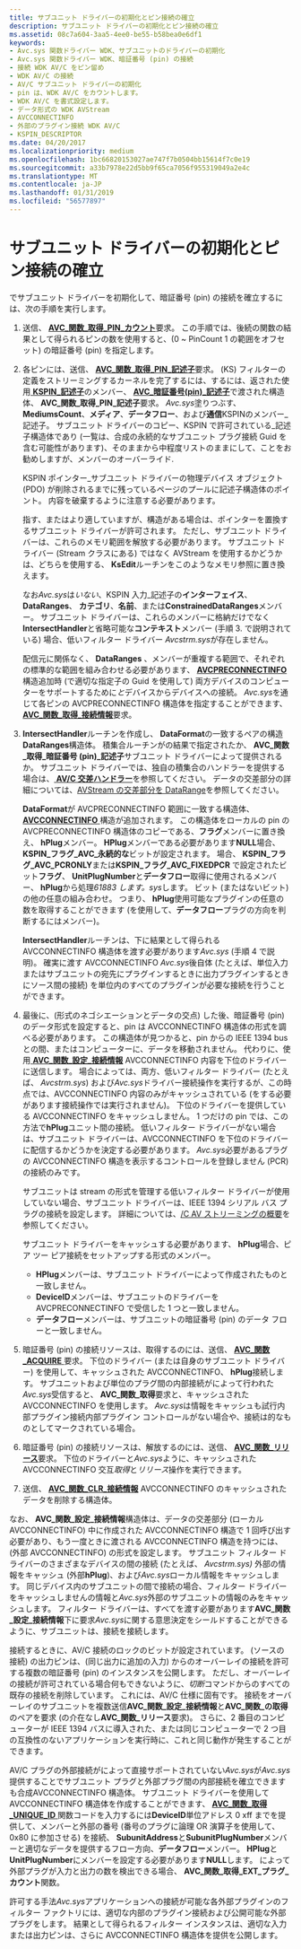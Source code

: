 ```yaml
---
title: サブユニット ドライバーの初期化とピン接続の確立
description: サブユニット ドライバーの初期化とピン接続の確立
ms.assetid: 08c7a604-3aa5-4ee0-be55-b58bea0e6df1
keywords:
- Avc.sys 関数ドライバー WDK、サブユニットのドライバーの初期化
- Avc.sys 関数ドライバー WDK、暗証番号 (pin) の接続
- 接続 WDK AV/C をピン留め
- WDK AV/C の接続
- AV/C サブユニット ドライバーの初期化
- pin は、WDK AV/C をカウントします。
- WDK AV/C を書式設定します。
- データ形式の WDK AVStream
- AVCCONNECTINFO
- 外部のプラグイン接続 WDK AV/C
- KSPIN_DESCRIPTOR
ms.date: 04/20/2017
ms.localizationpriority: medium
ms.openlocfilehash: 1bc66820153027ae747f7b0504bb15614f7c0e19
ms.sourcegitcommit: a33b7978e22d5bb9f65ca7056f955319049a2e4c
ms.translationtype: MT
ms.contentlocale: ja-JP
ms.lasthandoff: 01/31/2019
ms.locfileid: "56577897"
---
```

# <a name="initializing-a-subunit-driver-and-establishing-pin-connections"></a>サブユニット ドライバーの初期化とピン接続の確立


でサブユニット ドライバーを初期化して、暗証番号 (pin) の接続を確立するには、次の手順を実行します。

1.  送信、 [ **AVC\_関数\_取得\_PIN\_カウント**](https://msdn.microsoft.com/library/windows/hardware/ff554158)要求。 この手順では、後続の関数の結果として得られるピンの数を使用すると、(0 ~ PinCount 1 の範囲をオフセット) の暗証番号 (pin) を指定します。

2.  各ピンには、送信、 [ **AVC\_関数\_取得\_PIN\_記述子**](https://msdn.microsoft.com/library/windows/hardware/ff554160)要求。 (KS) フィルターの定義をストリーミングするカーネルを完了するには、するには、返された使用[ **KSPIN\_記述子**](https://msdn.microsoft.com/library/windows/hardware/ff563533)のメンバー、 [ **AVC\_暗証番号(pin)\_記述子**](https://msdn.microsoft.com/library/windows/hardware/ff554185)で渡された構造体、 **AVC\_関数\_取得\_PIN\_記述子**要求。 *Avc.sys*塗りつぶす、 **MediumsCount**、**メディア**、**データフロー**、および**通信**KSPINのメンバー\_記述子。 サブユニット ドライバーのコピー、KSPIN で許可されている\_記述子構造体であり (一覧は、合成の永続的なサブユニット プラグ接続 Guid を含む可能性があります)、そのままから中程度リストのままにして、ことをお勧めしますが、メンバーのオーバーライド.

    KSPIN ポインター\_サブユニット ドライバーの物理デバイス オブジェクト (PDO) が削除されるまでに残っているページのプールに記述子構造体のポイント。 内容を破棄するように注意する必要があります。

    指す、またはより適していますが、構造がある場合は、ポインターを置換するサブユニット ドライバーが許可されます。 ただし、サブユニット ドライバーは、これらのメモリ範囲を解放する必要があります。 サブユニット ドライバー (Stream クラスにある) ではなく AVStream を使用するかどうかは、どちらを使用する、 **KsEdit**ルーチンをこのようなメモリ参照に置き換えます。

    なお*Avc.sys*は*いない*、KSPIN 入力\_記述子の**インターフェイス**、 **DataRanges**、 **カテゴリ**、**名前**、または**ConstrainedDataRanges**メンバー。 サブユニット ドライバーは、これらのメンバーに格納だけでなく**IntersectHandler**と省略可能な**コンテキスト**メンバー (手順 3. で説明されている) 場合、低いフィルター ドライバー *Avcstrm.sys*が存在しません。

    配信元に関係なく、 **DataRanges** 、メンバーが重複する範囲で、それぞれの標準的な範囲を組み合わせる必要があります、 [ **AVCPRECONNECTINFO** ](https://msdn.microsoft.com/library/windows/hardware/ff554103)構造追加時 (で適切な指定子の Guid を使用して) 両方デバイスのコンピューターをサポートするために*と*デバイスからデバイスへの接続。 *Avc.sys*を通じて各ピンの AVCPRECONNECTINFO 構造体を指定することができます、 [ **AVC\_関数\_取得\_接続情報**](https://msdn.microsoft.com/library/windows/hardware/ff554154)要求。

3.  **IntersectHandler**ルーチンを作成し、 **DataFormat**の一致するペアの構造**DataRanges**構造体。 積集合ルーチンがの結果で指定されたか、 **AVC\_関数\_取得\_暗証番号 (pin)\_記述子**サブユニット ドライバーによって提供されるか。 サブユニット ドライバーでは、独自の積集合のハンドラーを提供する場合は、[ **AV/C 交差ハンドラー**](https://msdn.microsoft.com/library/windows/hardware/ff556379)を参照してください。 データの交差部分の詳細については、[AVStream の交差部分を DataRange](data-range-intersections-in-avstream.md)を参照してください。

    **DataFormat**が AVCPRECONNECTINFO 範囲に一致する構造体、 [ **AVCCONNECTINFO** ](https://msdn.microsoft.com/library/windows/hardware/ff554101)構造が追加されます。 この構造体をローカルの pin の AVCPRECONNECTINFO 構造体のコピーである、**フラグ**メンバーに置き換え、 **hPlug**メンバー。 **HPlug**メンバーである必要があります**NULL**場合、 **KSPIN\_フラグ\_AVC\_永続的な**ビットが設定されます。 場合、 **KSPIN\_フラグ\_AVC\_PCRONLY**または**KSPIN\_フラグ\_AVC\_FIXEDPCR** で設定されたビット**フラグ**、 **UnitPlugNumber**と**データフロー**取得に使用されるメンバー、 **hPlug**から処理*61883 します。sys*します。 ビット (またはないビット) の他の任意の組み合わせ。 つまり、 **hPlug**使用可能なプラグインの任意の数を取得することができます (を使用して、**データフロー**プラグの方向を判断するにはメンバー)。

    **IntersectHandler**ルーチンは、下に結果として得られる AVCCONNECTINFO 構造体を渡す必要があります*Avc.sys* (手順 4 で説明)。 確実に渡す AVCCONNECTINFO *Avc.sys*後自体 (たとえば、単位入力またはサブユニットの宛先にプラグインするときに出力プラグインするときにソース間の接続) を単位内のすべてのプラグインが必要な接続を行うことができます。

4.  最後に、(形式のネゴシエーションとデータの交点) した後、暗証番号 (pin) のデータ形式を設定すると、pin は AVCCONNECTINFO 構造体の形式を調べる必要があります。 この構造体が見つかると、pin からの IEEE 1394 bus との間、またはコンピューターに、データを移動されません。 代わりに、使用[ **AVC\_関数\_設定\_接続情報**](https://msdn.microsoft.com/library/windows/hardware/ff554171) AVCCONNECTINFO 内容を下位のドライバーに送信します。 場合によっては、両方、低いフィルター ドライバー (たとえば、 *Avcstrm.sys*) および*Avc.sys*ドライバー接続操作を実行するが、この時点では、AVCCONNECTINFO 内容のみがキャッシュされている (をする必要があります接続操作では実行されません)。 下位のドライバーを提供している AVCCONNECTINFO をキャッシュしません。 1 つだけの pin では、この方法で**hPlug**ユニット間の接続。 低いフィルター ドライバーがない場合は、サブユニット ドライバーは、AVCCONNECTINFO を下位のドライバーに配信するかどうかを決定する必要があります。 *Avc.sys*必要があるプラグの AVCCONNECTINFO 構造を表示するコントロールを登録しません (PCR) の接続のみです。

    サブユニットは stream の形式を管理する低いフィルター ドライバーが使用していない場合、サブユニット ドライバーは、IEEE 1394 シリアル バス プラグの接続を設定します。 詳細については、[/C AV ストリーミングの概要](av-c-streaming-overview.md)を参照してください。

    サブユニット ドライバーをキャッシュする必要があります、 **hPlug**場合、ピア ツー ピア接続をセットアップする形式のメンバー。

    -   **HPlug**メンバーは、サブユニット ドライバーによって作成されたものと一致しません。
    -   **DeviceID**メンバーは、サブユニットのドライバーを AVCPRECONNECTINFO で受信した 1 つと一致しません。
    -   **データフロー**メンバーは、サブユニットの暗証番号 (pin) のデータ フローと一致しません。

5.  暗証番号 (pin) の接続リソースは、取得するのには、送信、 [ **AVC\_関数\_ACQUIRE** ](https://msdn.microsoft.com/library/windows/hardware/ff554148)要求。 下位のドライバー (または自身のサブユニット ドライバー) を使用して、キャッシュされた AVCCONNECTINFO、 **hPlug**接続します。 サブユニットおよび単位のプラグ間の内部接続がによって行われた*Avc.sys*受信すると、 **AVC\_関数\_取得**要求と、キャッシュされた AVCCONNECTINFO を使用します。 *Avc.sys*は情報をキャッシュも試行内部プラグイン接続内部プラグイン コントロールがない場合や、接続は的なものとしてマークされている場合。

6.  暗証番号 (pin) の接続リソースは、解放するのには、送信、 [ **AVC\_関数\_リリース**](https://msdn.microsoft.com/library/windows/hardware/ff554169)要求。 下位のドライバーと*Avc.sys*ように、キャッシュされた AVCCONNECTINFO 交互*取得*と*リリース*操作を実行できます。

7.  送信、 [ **AVC\_関数\_CLR\_接続情報**](https://msdn.microsoft.com/library/windows/hardware/ff554149) AVCCONNECTINFO のキャッシュされたデータを削除する構造体。

なお、 **AVC\_関数\_設定\_接続情報**構造体は、データの交差部分 (ローカル AVCCONNECTINFO) 中に作成された AVCCONNECTINFO 構造で 1 回呼び出す必要があり、もう一度ときに渡される AVCCONNECTINFO 構造を持つには、(外部 AVCCONNECTINFO) の形式を設定します。 サブユニット フィルター ドライバーのさまざまなデバイスの間の接続 (たとえば、 *Avcstrm.sys)* 外部の情報をキャッシュ (外部**hPlug**)、および*Avc.sys*ローカル情報をキャッシュします。 同じデバイス内のサブユニットの間で接続の場合、フィルター ドライバーをキャッシュしませんの情報と*Avc.sys*外部のサブユニットの情報のみをキャッシュします。 フィルター ドライバーは、すべてを渡す必要があります**AVC\_関数\_設定\_接続情報**下に要求*Avc.sys*に関する意思決定をシールドすることができるように、サブユニットは、接続を接続します。

接続するときに、AV/C 接続のロックのビットが設定されています。 (ソースの接続) の出力ピンは、(同じ出力に追加の入力) からのオーバーレイの接続を許可する複数の暗証番号 (pin) のインスタンスを公開します。 ただし、オーバーレイの接続が許可されている場合何もできないように、*切断*コマンドからのすべての既存の接続を削除しています。 これには、AV/C 仕様に固有です。 接続をオーバーレイのサブユニットを複数送信**AVC\_関数\_設定\_接続情報**と**AVC\_関数\_の取得**のペアを要求 (の介在なし**AVC\_関数\_リリース**要求)。 さらに、2 番目のコンピューターが IEEE 1394 バスに導入された、または同じコンピューターで 2 つ目の互換性のないアプリケーションを実行時に、これと同じ動作が発生することができます。

AV/C プラグの外部接続がによって直接サポートされていない*Avc.sys*が*Avc.sys*提供することでサブユニット プラグと外部プラグ間の内部接続を確立できますも合成AVCCONNECTINFO 構造体。 サブユニット ドライバーを使用して AVCCONNECTINFO 構造体を作成することができます、 [ **AVC\_関数\_取得\_UNIQUE\_ID** ](https://msdn.microsoft.com/library/windows/hardware/ff554166)関数コードを入力するには**DeviceID**単位アドレス 0 xff までを提供して、メンバーと外部の番号 (番号のプラグに論理 OR 演算子を使用して、0x80 に参加させる) を接続、 **SubunitAddress**と**SubunitPlugNumber**メンバーと適切なデータを提供するフロー方向、**データフロー**メンバー。 **HPlug**と**UnitPlugNumber**にメンバーを設定する必要があります**NULL**します。 によって外部プラグが入力と出力の数を検出できる場合、 **AVC\_関数\_取得\_EXT\_プラグ\_カウント**関数。

許可する手法*Avc.sys*アプリケーションへの接続が可能な各外部プラグインのフィルター ファクトリには、適切な内部のプラグイン接続および公開可能な外部プラグをします。 結果として得られるフィルター インスタンスは、適切な入力または出力ピンは、さらに AVCCONNECTINFO 構造体を提供を公開します。

 

 




